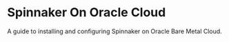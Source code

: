 # Spinnaker On Oracle Cloud

A guide to installing and configuring Spinnaker on Oracle Bare Metal Cloud.
